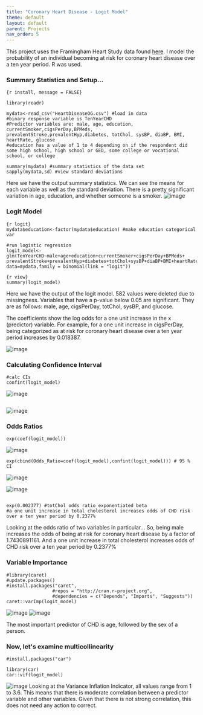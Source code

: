 ```yaml
---
title: "Coronary Heart Disease - Logit Model"
theme: default
layout: default
parent: Projects
nav_order: 5
---
```


This project uses the Framingham Heart Study data found [here](https://www.kaggle.com/amanajmera1/framingham-heart-study-dataset). I model the probability of an individual becoming at risk for coronary heart disease over a ten year period. R was used.


### Summary Statistics and Setup...

```
{r install, message = FALSE}

library(readr)
```

```{r}
mydata<-read_csv("HeartDiseaseOG.csv") #load in data
#binary response variable is TenYearCHD
#Predictor variables are: male, age, education, currentSmoker,cigsPerDay,BPMeds, prevalentStroke,prevalentHyp,diabetes, totChol, sysBP, diaBP, BMI, heartRate, glucose
#education has a value of 1 to 4 depending on if the respondent did some high school, high school or GED, some college or vocational school, or college

summary(mydata) #summary statistics of the data set
sapply(mydata,sd) #view standard deviations
```
Here we have the output summary statistics. We can see the means for each variable as well as the standard deviation. There is a pretty significant variation in age, education, and whether someone is a smoker.
![image](https://user-images.githubusercontent.com/76073032/104112777-521ca080-52b8-11eb-9690-9f9562ba86c1.png)


### Logit Model

```
{r logit}
mydata$education<-factor(mydata$education) #make education categorical var 

#run logistic regression
logit_model<-glm(TenYearCHD~male+age+education+currentSmoker+cigsPerDay+BPMeds+ prevalentStroke+prevalentHyp+diabetes+totChol+sysBP+diaBP+BMI+heartRate+glucose, data=mydata,family = binomial(link = "logit"))

```

```
{r view}
summary(logit_model)

```

Here we have the output of the logit model. 582 values were deleted due to missingness. Variables that have a p-value below 0.05 are significant. They are as follows: male, age, cigsPerDay, totChol, sysBP, and glucose.

The coefficients show the log odds for a one unit increase in the x (predictor) variable. For example, for a one unit increase in cigsPerDay, being categorized as at risk for coronary heart disease over a ten year period increases by 0.018387.

![image](https://user-images.githubusercontent.com/76073032/104112839-4e3d4e00-52b9-11eb-8135-ba3cda75f467.png)

### Calculating Confidence Interval
```{r CI}
#calc CIs
confint(logit_model)

```

![image](https://user-images.githubusercontent.com/76073032/104112963-9741d200-52ba-11eb-908e-64f72505880e.png)

```{r CI default}

```
![image](https://user-images.githubusercontent.com/76073032/104112987-dc660400-52ba-11eb-9510-eac86bbff4f5.png)

### Odds Ratios
```{r odds ratio }
exp(coef(logit_model))

```
![image](https://user-images.githubusercontent.com/76073032/104113017-1a632800-52bb-11eb-9f3a-ef810f18bebc.png)



```{r odds ratio table with CI}
exp(cbind(Odds_Ratio=coef(logit_model),confint(logit_model))) # 95 % CI

```

![image](https://user-images.githubusercontent.com/76073032/104113040-50a0a780-52bb-11eb-999e-634fe798887b.png)

![image](https://user-images.githubusercontent.com/76073032/104113112-108df480-52bc-11eb-85e7-35fe7d733858.png)

```{r exp}

exp(0.002377) #totChol odds ratio exponentiated beta
#a one unit increase in total cholesterol increases odds of CHD risk over a ten year period by 0.2377%
```

Looking at the odds ratio of two variables in particular...
So, being male increases the odds of being at risk for coronary heart disease by a factor of 1.7430891161.
And a one unit increase in total cholesterol increases odds of CHD risk over a ten year period by 0.2377%


### Variable Importance
```{r var import}
#library(caret)
#update.packages()
#install.packages("caret",
                 #repos = "http://cran.r-project.org", 
                 #dependencies = c("Depends", "Imports", "Suggests"))
caret::varImp(logit_model)

```

![image](https://user-images.githubusercontent.com/76073032/104113171-97db6800-52bc-11eb-8ba7-49d1aafafb0a.png)
![image](https://user-images.githubusercontent.com/76073032/104113177-a6c21a80-52bc-11eb-900c-4923f3c316ef.png)

The most important predictor of CHD is age, followed by the sex of a person.


### Now, let's examine multicollinearity
```{r mc}
#install.packages("car")

library(car)
car::vif(logit_model)
```

![image](https://user-images.githubusercontent.com/76073032/104113224-03bdd080-52bd-11eb-9041-11598b6bf7e0.png)
Looking at the Variance Inflation Indicator, all values range from 1 to 3.6. This means that there is moderate correlation between a predictor variable and other variables. Given that there is not strong correlation, this does not need any action to correct.
